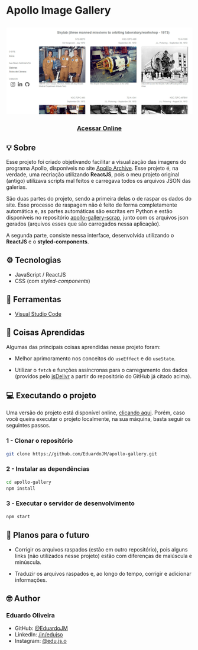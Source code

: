 # Apollo Image Gallery

<h2 align="center">
    <img src=".github/images/preview.jpg" alt="previa do site" />
</h2>

<h3 align="center">
    <a target="blank" href="https://eduardojm.github.io/apollo-gallery/#/">Acessar Online</a>
</h3>

## :bulb: Sobre

Esse projeto foi criado objetivando facilitar a visualização das imagens do programa Apollo, disponíveis no site [Apollo Archive](http://www.apolloarchive.com/apollo_gallery.html). Esse projeto é, na verdade, uma recriação utilizando **ReactJS**, pois o meu projeto original (antigo) utilizava scripts mal feitos e carregava todos os arquivos JSON das galerias.

São duas partes do projeto, sendo a primeira delas o de raspar os dados do site. Esse processo de raspagem não é feito de forma completamente automática e, as partes automáticas são escritas em Python e estão disponíveis no repositório [apollo-gallery-scrap](https://github.com/EduardoJM/apollo-gallery-scrap), junto com os arquivos json gerados (arquivos esses que são carregados nessa aplicação).

A segunda parte, consiste nessa interface, desenvolvida utilizando o **ReactJS** e o **styled-components**.

## :gear: Tecnologias

- JavaScript / ReactJS
- CSS (com *styled-components*)

## :hammer: Ferramentas

- [Visual Studio Code](https://code.visualstudio.com/download)

## :book: Coisas Aprendidas

Algumas das principais coisas aprendidas nesse projeto foram:

- Melhor aprimoramento nos conceitos do `useEffect` e do `useState`.

- Utilizar o `fetch` e funções assíncronas para o carregamento dos dados (providos pelo [jsDelivr](https://www.jsdelivr.com/) a partir do repositório do GitHub já citado acima).

## :computer: Executando o projeto

Uma versão do projeto está disponível online, [clicando aqui](https://eduardojm.github.io/apollo-gallery/#/). Porém, caso você queira executar o projeto localmente, na sua máquina, basta seguir os seguintes passos.

### 1 - Clonar o repositório

```bash
git clone https://github.com/EduardoJM/apollo-gallery.git
```

### 2 - Instalar as dependências

```bash
cd apollo-gallery
npm install
```

### 3 - Executar o servidor de desenvolvimento

```bash
npm start
```

## :pencil: Planos para o futuro

- Corrigir os arquivos raspados (estão em outro repositório), pois alguns links (não utilizados nesse projeto) estão com diferenças de maiúscula e minúscula.

- Traduzir os arquivos raspados e, ao longo do tempo, corrigir e adicionar informações.

## :nerd_face: Author

### Eduardo Oliveira

- GitHub: [@EduardoJM](https://github.com/eduardojm/)
- LinkedIn: [/in/edujso](https://www.linkedin.com/in/edujso/)
- Instagram: [@edu.js.o](https://instagram.com/edu.js.o)
